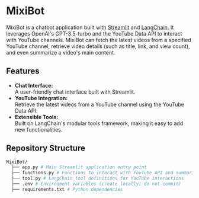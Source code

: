 # MixiBot

MixiBot is a chatbot application built with [Streamlit](https://streamlit.io/) and [LangChain](https://github.com/hwchase17/langchain). It leverages OpenAI's GPT-3.5-turbo and the YouTube Data API to interact with YouTube channels. MixiBot can fetch the latest videos from a specified YouTube channel, retrieve video details (such as title, link, and view count), and even summarize a video's main content.

## Features

- **Chat Interface:**  
  A user-friendly chat interface built with Streamlit.
- **YouTube Integration:**  
  Retrieve the latest videos from a YouTube channel using the YouTube Data API.
- **Extensible Tools:**  
  Built on LangChain's modular tools framework, making it easy to add new functionalities.

## Repository Structure
```bash
MixiBot/
  ├── app.py # Main Streamlit application entry point
  ├── functions.py # Functions to interact with YouTube API and summarize videos
  ├── tool.py # LangChain tool definitions for YouTube interactions
  ├── .env # Environment variables (create locally; do not commit)
  ├── requirements.txt # Python dependencies
```


